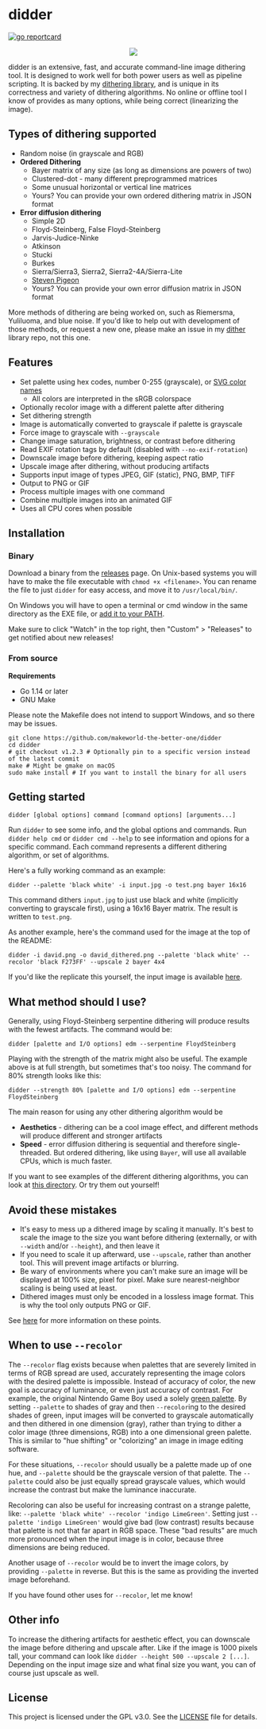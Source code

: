 # didder

[![go reportcard](https://goreportcard.com/badge/github.com/makeworld-the-better-one/didder)](https://goreportcard.com/report/github.com/makeworld-the-better-one/didder)

<p align="center">
<img src="david_dithered.png" />
</p>


didder is an extensive, fast, and accurate command-line image dithering tool. It is designed to work well for both power users as well as pipeline scripting.
It is backed by my [dithering library](https://github.com/makeworld-the-better-one/dither), and is unique in its correctness and variety of dithering algorithms. No online or offline tool I know of provides as many options, while being correct (linearizing the image).

## Types of dithering supported

- Random noise (in grayscale and RGB)
- **Ordered Dithering**
  - Bayer matrix of any size (as long as dimensions are powers of two)
  - Clustered-dot - many different preprogrammed matrices
  - Some unusual horizontal or vertical line matrices
  - Yours? You can provide your own ordered dithering matrix in JSON format
- **Error diffusion dithering**
  - Simple 2D
  - Floyd-Steinberg, False Floyd-Steinberg
  - Jarvis-Judice-Ninke
  - Atkinson
  - Stucki
  - Burkes
  - Sierra/Sierra3, Sierra2, Sierra2-4A/Sierra-Lite
  - [Steven Pigeon](https://hbfs.wordpress.com/2013/12/31/dithering/)
  - Yours? You can provide your own error diffusion matrix in JSON format

More methods of dithering are being worked on, such as Riemersma, Yuliluoma, and blue noise. If you'd like to help out with development of those methods, or request a new one, please make an issue in my [dither](https://github.com/makeworld-the-better-one/dither) library repo, not this one.

## Features
- Set palette using hex codes, number 0-255 (grayscale), or [SVG color names](https://www.w3.org/TR/SVG11/types.html#ColorKeywords)
  - All colors are interpreted in the sRGB colorspace
- Optionally recolor image with a different palette after dithering
- Set dithering strength
- Image is automatically converted to grayscale if palette is grayscale
- Force image to grayscale with `--grayscale`
- Change image saturation, brightness, or contrast before dithering
- Read EXIF rotation tags by default (disabled with `--no-exif-rotation`)
- Downscale image before dithering, keeping aspect ratio
- Upscale image after dithering, without producing artifacts
- Supports input image of types JPEG, GIF (static), PNG, BMP, TIFF 
- Output to PNG or GIF
- Process multiple images with one command
- Combine multiple images into an animated GIF
- Uses all CPU cores when possible

## Installation

### Binary

Download a binary from the [releases](https://github.com/makeworld-the-better-one/didder/releases) page. On Unix-based systems you will have to make the file executable with `chmod +x <filename>`. You can rename the file to just `didder` for easy access, and move it to `/usr/local/bin/`.

On Windows you will have to open a terminal or cmd window in the same directory as the EXE file, or [add it to your PATH](https://stackoverflow.com/a/41895179).

Make sure to click "Watch" in the top right, then "Custom" > "Releases" to get notified about new releases!

### From source

**Requirements**
- Go 1.14 or later
- GNU Make

Please note the Makefile does not intend to support Windows, and so there may be issues.

```shell
git clone https://github.com/makeworld-the-better-one/didder
cd didder
# git checkout v1.2.3 # Optionally pin to a specific version instead of the latest commit
make # Might be gmake on macOS
sudo make install # If you want to install the binary for all users
```

## Getting started

```
didder [global options] command [command options] [arguments...]
```

Run `didder` to see some info, and the global options and commands. Run `didder help cmd` or `didder cmd --help` to see information and opions for a specific command.
Each command represents a different dithering algorithm, or set of algorithms.

Here's a fully working command as an example:
```shell
didder --palette 'black white' -i input.jpg -o test.png bayer 16x16
```
This command dithers `input.jpg` to just use black and white (implicitly converting to grayscale first), using a 16x16 Bayer matrix. The result is written to `test.png`.

As another example, here's the command used for the image at the top of the README:
```shell
didder -i david.png -o david_dithered.png --palette 'black white' --recolor 'black F273FF' --upscale 2 bayer 4x4
```

If you'd like the replicate this yourself, the input image is available [here](https://upload.wikimedia.org/wikipedia/commons/7/71/Michelangelo%27s_David_-_63_grijswaarden.png).

## What method should I use?

Generally, using Floyd-Steinberg serpentine dithering will produce results with the fewest artifacts. The command would be:

```shell
didder [palette and I/O options] edm --serpentine FloydSteinberg
```

Playing with the strength of the matrix might also be useful. The example above is at full strength, but sometimes that's too noisy. The command for 80% strength looks like this:

```shell
didder --strength 80% [palette and I/O options] edm --serpentine FloydSteinberg
```

The main reason for using any other dithering algorithm would be

- **Aesthetics** - dithering can be a cool image effect, and different methods will produce different and stronger artifacts
- **Speed** - error diffusion dithering is sequential and therefore single-threaded. But ordered dithering, like using `Bayer`, will use all available CPUs, which is much faster.

If you want to see examples of the different dithering algorithms, you can look at [this directory](https://github.com/makeworld-the-better-one/dither/tree/master/images/output). Or try them out yourself!

## Avoid these mistakes

- It's easy to mess up a dithered image by scaling it manually. It's best to scale the image to the size you want before dithering (externally, or with `--width` and/or `--height`), and then leave it
- If you need to scale it up afterward, use `--upscale`, rather than another tool. This will prevent image artifacts or blurring.
- Be wary of environments where you can't make sure an image will be displayed at 100% size, pixel for pixel. Make sure nearest-neighbor scaling is being used at least.
- Dithered images must only be encoded in a lossless image format. This is why the tool only outputs PNG or GIF.

See [here](https://github.com/makeworld-the-better-one/dither#scaling-images) for more information on these points.

## When to use `--recolor`

The `--recolor` flag exists because when palettes that are severely limited in terms of RGB spread are used, accurately representing the image colors with the desired palette is impossible. Instead of accuracy of color, the new goal is accuracy of luminance, or even just accuracy of contrast. For example, the original Nintendo Game Boy used a solely [green palette](https://en.wikipedia.org/wiki/List_of_video_game_console_palettes#Game_Boy). By setting `--palette` to shades of gray and then `--recolor`ing to the desired shades of green, input images will be converted to grayscale automatically and then dithered in one dimension (gray), rather than trying to dither a color image (three dimensions, RGB) into a one dimensional green palette. This is similar to "hue shifting" or "colorizing" an image in image editing software.

For these situations, `--recolor` should usually be a palette made up of one hue, and `--palette` should be the grayscale version of that palette. The `--palette` could also be just equally spread grayscale values, which would increase the contrast but make the luminance inaccurate.

Recoloring can also be useful for increasing contrast on a strange palette, like: `--palette 'black white' --recolor 'indigo LimeGreen'`. Setting just `--palette 'indigo LimeGreen'` would give bad (low contrast) results because that palette is not that far apart in RGB space. These "bad results" are much more pronounced when the input image is in color, because three dimensions are being reduced.

Another usage of `--recolor` would be to invert the image colors, by providing `--palette` in reverse. But this is the same as providing the inverted image beforehand.

If you have found other uses for `--recolor`, let me know!

## Other info

To increase the dithering artifacts for aesthetic effect, you can downscale the image before dithering and upscale after. Like if the image is 1000 pixels tall, your command can look like `didder --height 500 --upscale 2 [...]`. Depending on the input image size and what final size you want, you can of course just upscale as well.


## License
This project is licensed under the GPL v3.0. See the [LICENSE](./LICENSE) file for details.
